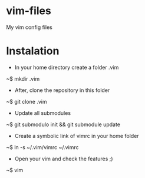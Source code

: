 vim-files
=========

My vim config files

Instalation
=========

- In your home directory create a folder .vim

~$ mkdir .vim

- After, clone the repository in this folder

~$ git clone <url> .vim

- Update all submodules

~$ git submodulo init && git submodule update

- Create a symbolic link of vimrc in your home folder 

~$ ln -s ~/.vim/vimrc ~/.vimrc

- Open your vim and check the features ;)

~$ vim 
